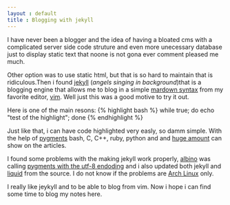 ```yaml
---
layout : default
title : Blogging with jekyll
---
```


I have never been a blogger and the idea of having a bloated cms with a complicated server side code struture and even more unecessary database 
just to display static text that noone is not gona ever comment pleased me much.

Other option was to use static html, but that is so hard to maintain that is ridiculous.Then i found 
[jekyll](http://jekyllrb.com/) (*angels singing in background*)that is a blogging engine that allows me to blog in a simple 
[mardown syntax](http://en.wikipedia.org/wiki/Markdown) from my favorite editor, [vim](http://www.vim.org/). Well just this was a good motive to try it out. 

Here is one of the main resons:
{% highlight bash %}
while true;
  do
    echo "test of the highlight";
  done
{% endhighlight %}

Just like that, i can have code highlighted very easly, so damm simple. With the help of [pygments](http://pygments.org/) bash, C, C++, ruby, python and
and [huge amount](http://pygments.org/languages/) can show on the articles.

I found some problems with the making jekyll work properly, [albino](https://github.com/github/albino) was calling 
[pygments with the utf-8 endoding](http://doswa.com/2011/07/19/jekyll-syntax-highlighting-with-pygments-on-arch-linux.html) and i also 
updated both jekyll and [liquid](http://liquidmarkup.org/) from the source. I do not know if the problems are [Arch Linux](http://www.archlinux.org/) only.

I really like jeykyll and to be able to blog from vim. Now i hope i can find some time to blog my notes here.
